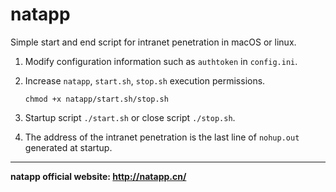 # natapp
Simple start and end script for intranet penetration in macOS or linux.

1. Modify configuration information such as `authtoken` in `config.ini`.
2. Increase `natapp`, `start.sh`, `stop.sh` execution permissions.

    `chmod +x natapp/start.sh/stop.sh`
3. Startup script `./start.sh` or close script `./stop.sh`.    
4. The address of the intranet penetration is the last line of `nohup.out` generated at startup.
-------
**natapp official website: http://natapp.cn/**